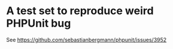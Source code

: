 # A test set to reproduce weird PHPUnit bug

See https://github.com/sebastianbergmann/phpunit/issues/3952
